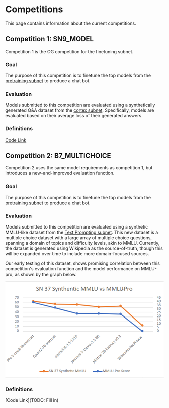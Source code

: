 # Competitions

This page contains information about the current competitions.

## Competition 1: SN9_MODEL

Competition 1 is the OG competition for the finetuning subnet. 

### Goal

The purpose of this competition is to finetune the top models from the [pretraining subnet](https://www.macrocosmos.ai/sn9) to produce a chat bot.

### Evaluation

Models submitted to this competition are evaluated using a synthetically generated Q&A dataset from the [cortex subnet](https://github.com/Datura-ai/cortex.t). Specifically, models are evaluated based on their average loss of their generated answers. 

### Definitions

[Code Link](https://github.com/macrocosm-os/finetuning/blob/55b7ad0b9d532329c454cceed3f67e10696bae32/constants/__init__.py#L66)

## Competition 2: B7_MULTICHOICE

Competition 2 uses the same model requirements as competition 1, but introduces a new-and-improved evaluation function.

### Goal

The purpose of this competition is to finetune the top models from the [pretraining subnet](https://www.macrocosmos.ai/sn9) to produce a chat bot.

### Evaluation

Models submitted to this competition are evaluated using a synthetic MMLU-like dataset from the [Text Prompting subnet](https://www.macrocosmos.ai/sn1). This new dataset is a multiple choice dataset with a large array of multiple choice questions, spanning a domain of topics and difficulty levels, akin to MMLU. Currently, the dataset is generated using Wikipedia as the source-of-truth, though this will be expanded over time to include more domain-focused sources.

Our early testing of this dataset, shows promising correlation between this competition's evaluation function and the model performance on MMLU-pro, as shown by the graph below.

![Synthetic MMLU evaluation](b7_mc_eval.png)

### Definitions

[Code Link](TODO: Fill in)